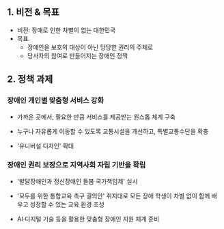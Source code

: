 ## 1. 비전 & 목표

- 비전: 장애로 인한 차별이 없는 대한민국
- 목표
  - 장애인을 보호의 대상이 아닌 당당한 권리의 주체로
  - 당사자의 참여로 만들어지는 장애인 정책

## 2. 정책 과제

### 장애인 개인별 맞춤형 서비스 강화

- 가까운 곳에서, 필요한 만큼 서비스를 제공받는 원스톱 체계 구축

- 누구나 자유롭게 이동할 수 있도록 교통시설을 개선하고, 특별교통수단을 확충

- '유니버설 디자인' 확대

### 장애인 권리 보장으로 지역사회 자립 기반을 확립

- '발달장애인과 정신장애인 돌봄 국가책임제' 실시

- '모두를 위한 통합교육 촉구 결의안' 취지대로 모든 장애 학생이 차별 없이 함께 배우고 성장할 수 있는 교육 환경 조성

-  AI·디지털 기술 등을 활용한 맞춤형 장애인 지원 체계 준비